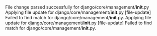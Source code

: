File change parsed successfully for django/core/management/__init__.py
Applying file update for django/core/management/__init__.py
[file-update] Failed to find match for django/core/management/__init__.py.
Applying file update for django/core/management/__init__.py
[file-update] Failed to find match for django/core/management/__init__.py.
